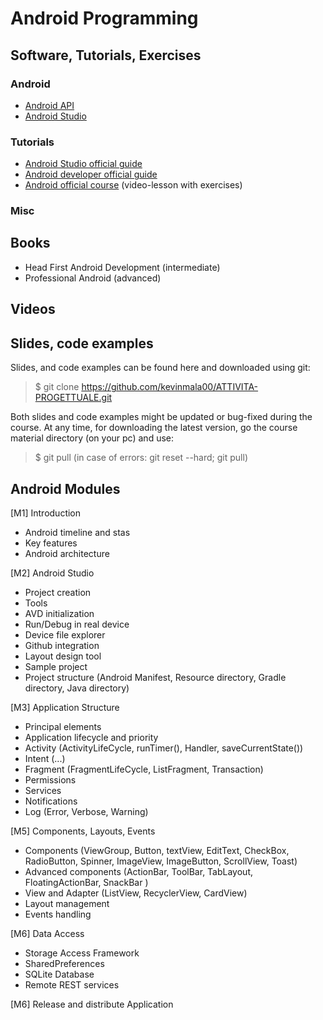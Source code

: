 # Android Programming

## Software, Tutorials, Exercises

### Android 
* [Android API](https://developer.android.com/reference)
* [Android Studio](https://developer.android.com/studio)

### Tutorials
* [Android Studio official guide](https://developer.android.com/studio/intro)
* [Android developer official guide](https://developer.android.com/guide)
* [Android official course](https://developer.android.com/courses) (video-lesson with exercises)

### Misc


## Books
- Head First Android Development (intermediate)
- Professional Android (advanced)

## Videos

## Slides, code examples
Slides, and code examples can be found here and downloaded using git:

> $ git clone https://github.com/kevinmala00/ATTIVITA-PROGETTUALE.git

Both slides and code examples might be updated or bug-fixed during the course. At any time, for downloading the latest version, go the course material directory (on your pc) and use:

> $ git pull (in case of errors: git reset --hard; git pull)

## Android Modules
[M1] Introduction
* Android timeline and stas
* Key features
* Android architecture

[M2] Android Studio
* Project creation
* Tools 
* AVD initialization
* Run/Debug in real device
* Device file explorer
* Github integration
* Layout design tool
* Sample project
* Project structure (Android Manifest, Resource directory, Gradle directory, Java directory)

[M3] Application Structure
* Principal elements
* Application lifecycle and priority
* Activity (ActivityLifeCycle, runTimer(), Handler, saveCurrentState())
* Intent (...)
* Fragment (FragmentLifeCycle, ListFragment, Transaction) 
* Permissions
* Services
* Notifications
* Log (Error, Verbose, Warning)

[M5] Components, Layouts, Events
* Components (ViewGroup, Button, textView, EditText, CheckBox, RadioButton, Spinner, ImageView, ImageButton, ScrollView, Toast)
* Advanced components (ActionBar, ToolBar, TabLayout, FloatingActionBar, SnackBar )
* View and Adapter (ListView, RecyclerView, CardView)
* Layout management
* Events handling

[M6] Data Access
* Storage Access Framework
* SharedPreferences
* SQLite Database
* Remote REST services

[M6] Release and distribute Application


